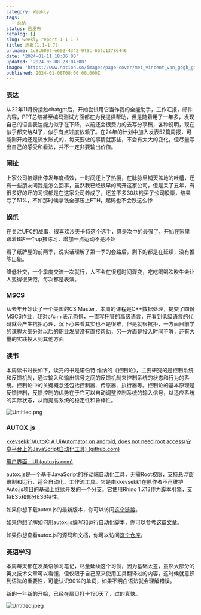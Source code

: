 ```yaml
---
category: Weekly
tags:
  - 总结
status: 已发布
catalog: []
slug: weekly-report-1-1-1-7
title: 周报(1.1-1.7)
urlname: 1c8c009f-e692-4342-9f9c-66fc13786446
date: '2024-01-11 18:06:00'
updated: '2024-05-08 23:04:00'
image: 'https://www.notion.so/images/page-cover/met_vincent_van_gogh_ginoux.jpg'
published: 2024-01-08T08:00:00.000Z
---
```


### 表达


从22年11月份接触chatgpt后，开始尝试用它当作我的全能助手，工作汇报，邮件内容，PPT总结甚至编码测试方面都在为我提供帮助，但是随着用了一年多，发现自己的语言表达能力似乎在下降，以前还会很费力的去写分享稿，各种说明，现在似乎都交给AI了，似乎有点过度依赖了。在24年的计划中加入发表52篇周报，可能刚开始还是流水账式的，每天要做的事情就那些，不会有太大的变化，但尽量写出自己的感受和看法，并不一定非要输出价值。


### 闲扯


上家公司被爆出停发年度绩效，一时间还上了热搜，在脉脉里铺天盖地的吐槽，还有一些朋友问我是怎么回事，虽然我已经很早的离开这家公司，但是呆了五年，有很多好的坏的习惯都是在这家公司养成了，还差不多30块钱买了公司股票，结果亏了51%，不如那时候拿钱全部压上ETH，起码也不会跌这么惨


### 娱乐


在关注UFC的战事，很喜欢沙夫卡特这个选手，算是次中的最强了，开始在家里跟着B站一个up猪练习，增加一点运动不是坏处


看了纸牌屋的前两季，说实话理解了第一季的套路后，剩下的都是在延续，没有推陈出新。


降低社交，一个季度交流一次就行，人不会在很短时间骤变，吃吃喝喝吹吹牛会让人变得很厌倦，每次都是表演。


### MSCS


从去年开始读了一个美国的CS Master，本周的课程是C++数据处理，提交了四份MSCS作业，我对c/c++表示恐惧，一直写托管的高级语言，在看到低级语言的代码就会产生抗拒心理，沉下心来看其实也不是很难，但是就很抗拒，一方面目前学的课程大部分对以后的职业发展没有直接帮助，另一方面是投入时间不够，还有大量的实践投入到其他方面


### 读书


本周读书时长如下，读完的书是诺伯特·维纳的《控制论》，主要研究的是控制系统和反馈机制，通过输入和输出信号之间的反馈机制来控制系统的状态和行为的系统。控制论中的关键概念还包括控制器、传感器、执行器等。控制论的基本原理是反馈控制，反馈控制的优势在于它可以自动调整控制系统的输入信号，以适应系统的实际状态，从而提高系统的稳定性和鲁棒性。


![Untitled.png](https://prod-files-secure.s3.us-west-2.amazonaws.com/5d24fe63-e567-4804-86f9-9fdc62e13082/4d744901-b410-4924-8554-36cce6e9aab7/Untitled.png?X-Amz-Algorithm=AWS4-HMAC-SHA256&X-Amz-Content-Sha256=UNSIGNED-PAYLOAD&X-Amz-Credential=ASIAZI2LB466S7ZBWGK5%2F20250410%2Fus-west-2%2Fs3%2Faws4_request&X-Amz-Date=20250410T053934Z&X-Amz-Expires=3600&X-Amz-Security-Token=IQoJb3JpZ2luX2VjECUaCXVzLXdlc3QtMiJGMEQCIAwUAJ81hTmSi9AaHGtTGYGpYiFmeL6MMME5N1jXURI4AiBkW2sUSzTXc63lrv1CKy8fxsKMQ5O1CdicX9UEyYZ1ICqIBAie%2F%2F%2F%2F%2F%2F%2F%2F%2F%2F8BEAAaDDYzNzQyMzE4MzgwNSIM3QA5C0%2Fg%2F0s3giIlKtwDxeESKWA%2BAY3aD2I5XDyP7k1JjnEeelPhJyis%2FBqWDzq7ltsmLYS38n4FKxm26goLTcv%2FqfO%2FP%2Ff3l92%2FXGlnnv1sgSw66LXfz%2FFuUtESDpjQ%2B72aXWp3SoEH%2BFJfmC5TDxjVc9zznOkgnY35QPrJzUENUuOs0WjlrMlJKLc%2FPd4q28HJPb5bthLQIu6r1UPNPc3T4aeXvKGCNanr4ZMzrV6MIGSIiBi1hmIzm1iaDglAOo9D4%2Fbnq%2BNZ5iKPz%2ByJRphis7jWRIuqMUoM18brstLnLpGgSpjR3fSLD1Fc8v4pyGeUDH5gJ%2BSjQRVt6ysydjMlUZ41%2FjYoICAz2zBETYzXhgZUNHGVMsUesXClIENBH40mF1kaNRDu2FXPdJtyIJmw7C5KnrXlgcqj%2FblwW2OXtM3ObFZEh4Lja6K7A%2B0oV023Thi9AjxGKIzgW3eRP%2BjMscrTtIbJ%2FEizHMQmlAyNj7qIbgOaA2lkIfRYvDip1MG3ZK%2BnGXIX%2FZhKF7zgpEdUF9powkrrZ3nh%2BiYxfQetyAlKl4lBOZK66VvZDOXTi0SfiFCcp%2FyoapnMief4VCNiS1yIKz6bmvobQsFrCBBXVEnkzpsci5qOiH%2Fyq0RtuBzNM21rEqu6mlIwiabdvwY6pgHbpw6ErMI3SeCPYyGVRcbW1r5JLwoBhZvU0IrZSTIZYX%2BXNpmKGlkbs9JtyLMJqMEt8GXR1YFl3IK%2Bxfn2lwdenbjvHb%2FFSAp%2BCcAmrk3WYgknUTnjO7tm3qxRQxmGsclO4W17eZ9nor%2FbBbyOMyxjtMmsuoLtUD7d%2FGZtKate3ncnnEJCk6cWgTtOgFsFUnczHDhE1vQO7YLy002g1WNae53RV8iX&X-Amz-Signature=79588cd4e042ecffe5abb76f19129bd0247419c63eb2028353e0c992f5b8ac31&X-Amz-SignedHeaders=host&x-id=GetObject)


### AUTOX.js


[kkevsekk1/AutoX: A UiAutomator on android, does not need root access(安卓平台上的JavaScript自动化工具) (github.com)](https://github.com/kkevsekk1/AutoX)


[用户界面 - UI (autoxjs.com)](http://doc.autoxjs.com/#/ui)


autox.js是一个基于JavaScript的移动端自动化工具，无需Root权限，支持悬浮窗录制和运行，适合自动化、工作流工具。它是由kkevsekk1在原作者不再维护Auto.js项目的基础上继续开发的一个分支。它使用Rhino 1.7.13作为脚本引擎，支持ES5和部分ES6特性。


如果你想下载autox.js的最新版本，你可以访问[这个链接](https://github.com/kkevsekk1/AutoX/releases)。


如果你想了解如何用autox.js编写和运行自动化脚本，你可以参考[这篇文章](https://www.cnblogs.com/ghj1976/p/autoxjs.html)。


如果你想查看autox.js的源码和文档，你可以访问[这个仓库](https://github.com/kkevsekk1/AutoX)。


### 英语学习


本周每天都在发英语学习笔记，尽量延续这个习惯，因为基础太差，虽然大部分的英文技术文章可以看懂，但仅限于自己原来使用工具翻译过的内容，这时候就意识到语法的重要性，可能认识90%的单词，如果不明白语法就会理解错误。


新的一年新的开始，已经在扇贝打卡190天了，过的真快。


![Untitled.jpeg](https://prod-files-secure.s3.us-west-2.amazonaws.com/5d24fe63-e567-4804-86f9-9fdc62e13082/c04d3014-4bd3-4142-a613-19220f0a3512/Untitled.jpeg?X-Amz-Algorithm=AWS4-HMAC-SHA256&X-Amz-Content-Sha256=UNSIGNED-PAYLOAD&X-Amz-Credential=ASIAZI2LB466S7ZBWGK5%2F20250410%2Fus-west-2%2Fs3%2Faws4_request&X-Amz-Date=20250410T053934Z&X-Amz-Expires=3600&X-Amz-Security-Token=IQoJb3JpZ2luX2VjECUaCXVzLXdlc3QtMiJGMEQCIAwUAJ81hTmSi9AaHGtTGYGpYiFmeL6MMME5N1jXURI4AiBkW2sUSzTXc63lrv1CKy8fxsKMQ5O1CdicX9UEyYZ1ICqIBAie%2F%2F%2F%2F%2F%2F%2F%2F%2F%2F8BEAAaDDYzNzQyMzE4MzgwNSIM3QA5C0%2Fg%2F0s3giIlKtwDxeESKWA%2BAY3aD2I5XDyP7k1JjnEeelPhJyis%2FBqWDzq7ltsmLYS38n4FKxm26goLTcv%2FqfO%2FP%2Ff3l92%2FXGlnnv1sgSw66LXfz%2FFuUtESDpjQ%2B72aXWp3SoEH%2BFJfmC5TDxjVc9zznOkgnY35QPrJzUENUuOs0WjlrMlJKLc%2FPd4q28HJPb5bthLQIu6r1UPNPc3T4aeXvKGCNanr4ZMzrV6MIGSIiBi1hmIzm1iaDglAOo9D4%2Fbnq%2BNZ5iKPz%2ByJRphis7jWRIuqMUoM18brstLnLpGgSpjR3fSLD1Fc8v4pyGeUDH5gJ%2BSjQRVt6ysydjMlUZ41%2FjYoICAz2zBETYzXhgZUNHGVMsUesXClIENBH40mF1kaNRDu2FXPdJtyIJmw7C5KnrXlgcqj%2FblwW2OXtM3ObFZEh4Lja6K7A%2B0oV023Thi9AjxGKIzgW3eRP%2BjMscrTtIbJ%2FEizHMQmlAyNj7qIbgOaA2lkIfRYvDip1MG3ZK%2BnGXIX%2FZhKF7zgpEdUF9powkrrZ3nh%2BiYxfQetyAlKl4lBOZK66VvZDOXTi0SfiFCcp%2FyoapnMief4VCNiS1yIKz6bmvobQsFrCBBXVEnkzpsci5qOiH%2Fyq0RtuBzNM21rEqu6mlIwiabdvwY6pgHbpw6ErMI3SeCPYyGVRcbW1r5JLwoBhZvU0IrZSTIZYX%2BXNpmKGlkbs9JtyLMJqMEt8GXR1YFl3IK%2Bxfn2lwdenbjvHb%2FFSAp%2BCcAmrk3WYgknUTnjO7tm3qxRQxmGsclO4W17eZ9nor%2FbBbyOMyxjtMmsuoLtUD7d%2FGZtKate3ncnnEJCk6cWgTtOgFsFUnczHDhE1vQO7YLy002g1WNae53RV8iX&X-Amz-Signature=b463a30724bdcbae1a28512dce6a44afb24e74728ce0f2e00142cce07e21b333&X-Amz-SignedHeaders=host&x-id=GetObject)

